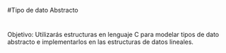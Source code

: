 #Tipo de dato Abstracto
#
Objetivo:
Utilizarás estructuras en lenguaje C para modelar tipos de dato abstracto e implementarlos en las estructuras de datos lineales.
